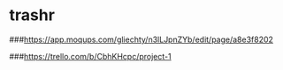 # trashr

###https://app.moqups.com/gliechty/n3lLJpnZYb/edit/page/a8e3f8202

###https://trello.com/b/CbhKHcpc/project-1
